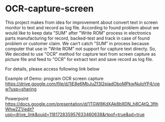 # OCR-capture-screen
This project makes from idea for improvement about convert text in screen monitor to text and record as log file. 
According to found problem about we would like to keep data "SUM" after "Write ROM" process in electronics parts manufacturing for record, backed-test and track in case of found problem or customer claim. We can't catch "SUM" in process because computer that use in "Write ROM" not support for capture text directy. So, We decided to use "OCR" method for capture text from screen capture as picture file and feed to "OCR" for extract text and save record as log file.

For details, please access following link below

Example of Demo: program OCR screen capture
https://drive.google.com/file/d/1iE8e6MbJuZf3I2pjadOboMPkwNuIoYP4/view?usp=sharing

Powerpoint 
https://docs.google.com/presentation/d/1TGW8KdXAk8b9DN_h8CAtQ_3flhWhwZZ1/edit?usp=drive_link&ouid=118172835957633460638&rtpof=true&sd=true


